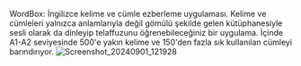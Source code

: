 WordBox:
İngilizce kelime ve cümle ezberleme uygulaması. Kelime ve cümleleri yalnızca anlamlarıyla değil gömülü şekilde gelen kütüphanesiyle sesli olarak da dinleyip telaffuzunu öğrenebileceğiniz bir uygulama.
İçinde A1-A2 seviyesinde 500'e yakın kelime ve 150'den fazla sık kullanılan cümleyi barındırıyor. 
![Screenshot_20240901_121928](https://github.com/user-attachments/assets/76e792e7-0569-419d-95b1-4a93a089695c)
